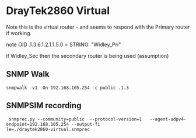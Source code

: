 # DrayTek2860  Virtual

Note this is the virtual router - and seems to respond with the Primary router if working. 

note OID .1.3.6.1.2.1.1.5.0 = STRING: "Widley_Pri"

if Widley_Sec then the secondary router is being used (assumption)

## SNMP Walk

```
snmpwalk -v1 -On 192.168.105.254 -c public .1.3
```

## SNMPSIM recording

```
 snmprec.py --community=public  --protocol-version=1   --agent-udpv4-endpoint=192.168.105.254 --output-fi
le=./draytek2860-virtual.snmprec
```